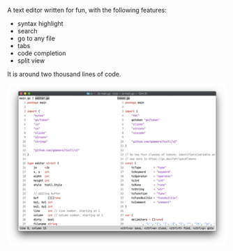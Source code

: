 A text editor written for fun, with the following features:
- syntax highlight
- search
- go to any file
- tabs
- code completion
- split view

It is around two thousand lines of code.

![screenshot](screenshot.png)

